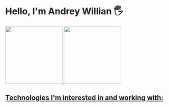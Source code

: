 # Hello, I'm Andrey Willian 🖐️
<div>
<a href="https://github.com/Andreywrl">
<img height="180em" src="https://github-readme-stats.vercel.app/api/top-langs/?username=Andreywrl&layout=compact&langs_count=7&theme=dracula"/>
<img height="180em" src="https://github-readme-stats.vercel.app/api?username=Andreywrl&show_icons=true&theme=dracula&include_all_commits=true&count_private=true"/>
</div>

## Technologies I'm interested in and working with:


<!---
Andreywrl/Andreywrl is a ✨ special ✨ repository because its `README.md` (this file) appears on your GitHub profile.
You can click the Preview link to take a look at your changes.
--->
